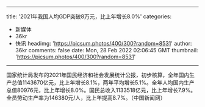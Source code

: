 
---
title: '2021年我国人均GDP突破8万元，比上年增长8.0%'
categories: 
 - 新媒体
 - 36kr
 - 快讯
headimg: 'https://picsum.photos/400/300?random=8531'
author: 36kr
comments: false
date: Mon, 28 Feb 2022 02:06:45 GMT
thumbnail: 'https://picsum.photos/400/300?random=8531'
---

<div>   
国家统计局发布的2021年国民经济和社会发展统计公报，初步核算，全年国内生产总值1143670亿元，比上年增长8.1%，两年平均增长5.1%。全年人均国内生产总值80976元，比上年增长8.0%。国民总收入1133518亿元，比上年增长7.9%。全员劳动生产率为146380元/人，比上年提高8.7%。（中国新闻网）  
</div>
            
